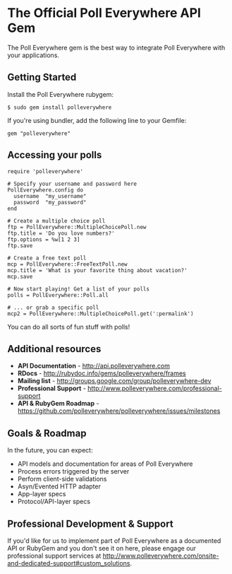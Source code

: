 # The Official Poll Everywhere API Gem

The Poll Everywhere gem is the best way to integrate Poll Everywhere with your applications.

## Getting Started

Install the Poll Everywhere rubygem:

    $ sudo gem install polleverywhere

If you're using bundler, add the following line to your Gemfile:

    gem "polleverywhere"

## Accessing your polls

    require 'polleverywhere'
    
    # Specify your username and password here
    PollEverywhere.config do
      username  "my_username"
      password  "my_password"
    end
    
    # Create a multiple choice poll
    ftp = PollEverywhere::MultipleChoicePoll.new
    ftp.title = 'Do you love numbers?'
    ftp.options = %w[1 2 3]
    ftp.save
    
    # Create a free text poll    
    mcp = PollEverywhere::FreeTextPoll.new
    mcp.title = 'What is your favorite thing about vacation?'
    mcp.save
    
    # Now start playing! Get a list of your polls
    polls = PollEverywhere::Poll.all
    
    # ... or grab a specific poll
    mcp2 = PollEverywhere::MultipleChoicePoll.get(':permalink')

You can do all sorts of fun stuff with polls!

## Additional resources

* **API Documentation** - http://api.polleverywhere.com
* **RDocs** - http://rubydoc.info/gems/polleverywhere/frames
* **Mailing list** - http://groups.google.com/group/polleverywhere-dev
* **Professional Support** - http://www.polleverywhere.com/professional-support
* **API & RubyGem Roadmap** - https://github.com/polleverywhere/polleverywhere/issues/milestones

## Goals & Roadmap

In the future, you can expect:

* API models and documentation for areas of Poll Everywhere
* Process errors triggered by the server
* Perform client-side validations
* Asyn/Evented HTTP adapter
* App-layer specs
* Protocol/API-layer specs

## Professional Development & Support

If you'd like for us to implement part of Poll Everywhere as a documented API or RubyGem and you don't see it on here, please engage our professional support services at http://www.polleverywhere.com/onsite-and-dedicated-support#custom_solutions.